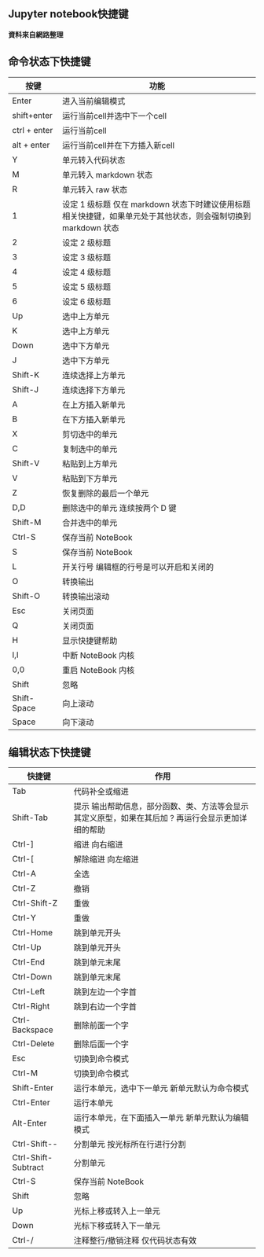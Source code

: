 ## **Jupyter notebook快捷键**
   **資料來自網路整理**



## 命令状态下快捷键

| 按键         | 功能                                                         |
| ------------ | ------------------------------------------------------------ |
| Enter        | 进入当前编辑模式                                             |
| shift+enter  | 运行当前cell并选中下一个cell                                 |
| ctrl + enter | 运行当前cell                                                 |
| alt + enter  | 运行当前cell并在下方插入新cell                               |
| Y            | 单元转入代码状态                                             |
| M            | 单元转入 markdown 状态                                       |
| R            | 单元转入 raw 状态                                            |
| 1            | 设定 1 级标题    仅在 markdown 状态下时建议使用标题相关快捷键，如果单元处于其他状态，则会强制切换到 markdown 状态 |
| 2            | 设定 2 级标题                                                |
| 3            | 设定 3 级标题                                                |
| 4            | 设定 4 级标题                                                |
| 5            | 设定 5 级标题                                                |
| 6            | 设定 6 级标题                                                |
| Up           | 选中上方单元                                                 |
| K            | 选中上方单元                                                 |
| Down         | 选中下方单元                                                 |
| J            | 选中下方单元                                                 |
| Shift-K      | 连续选择上方单元                                             |
| Shift-J      | 连续选择下方单元                                             |
| A            | 在上方插入新单元                                             |
| B            | 在下方插入新单元                                             |
| X            | 剪切选中的单元                                               |
| C            | 复制选中的单元                                               |
| Shift-V      | 粘贴到上方单元                                               |
| V            | 粘贴到下方单元                                               |
| Z            | 恢复删除的最后一个单元                                       |
| D,D          | 删除选中的单元 连续按两个 D 键                               |
| Shift-M      | 合并选中的单元                                               |
| Ctrl-S       | 保存当前 NoteBook                                            |
| S            | 保存当前 NoteBook                                            |
| L            | 开关行号    编辑框的行号是可以开启和关闭的                   |
| O            | 转换输出                                                     |
| Shift-O      | 转换输出滚动                                                 |
| Esc          | 关闭页面                                                     |
| Q            | 关闭页面                                                     |
| H            | 显示快捷键帮助                                               |
| I,I          | 中断 NoteBook 内核                                           |
| 0,0          | 重启 NoteBook 内核                                           |
| Shift        | 忽略                                                         |
| Shift-Space  | 向上滚动                                                     |
| Space        | 向下滚动                                                     |

## 编辑状态下快捷键

| 快捷键              | 作用                                                         |
| ------------------- | ------------------------------------------------------------ |
| Tab                 | 代码补全或缩进                                               |
| Shift-Tab           | 提示  输出帮助信息，部分函数、类、方法等会显示其定义原型，如果在其后加 ? 再运行会显示更加详细的帮助 |
| Ctrl-]              | 缩进  向右缩进                                               |
| Ctrl-[              | 解除缩进    向左缩进                                         |
| Ctrl-A              | 全选                                                         |
| Ctrl-Z              | 撤销                                                         |
| Ctrl-Shift-Z        | 重做                                                         |
| Ctrl-Y              | 重做                                                         |
| Ctrl-Home           | 跳到单元开头                                                 |
| Ctrl-Up             | 跳到单元开头                                                 |
| Ctrl-End            | 跳到单元末尾                                                 |
| Ctrl-Down           | 跳到单元末尾                                                 |
| Ctrl-Left           | 跳到左边一个字首                                             |
| Ctrl-Right          | 跳到右边一个字首                                             |
| Ctrl-Backspace      | 删除前面一个字                                               |
| Ctrl-Delete         | 删除后面一个字                                               |
| Esc                 | 切换到命令模式                                               |
| Ctrl-M              | 切换到命令模式                                               |
| Shift-Enter         | 运行本单元，选中下一单元    新单元默认为命令模式             |
| Ctrl-Enter          | 运行本单元                                                   |
| Alt-Enter           | 运行本单元，在下面插入一单元  新单元默认为编辑模式           |
| Ctrl-Shift--        | 分割单元    按光标所在行进行分割                             |
| Ctrl-Shift-Subtract | 分割单元                                                     |
| Ctrl-S              | 保存当前 NoteBook                                            |
| Shift               | 忽略                                                         |
| Up                  | 光标上移或转入上一单元                                       |
| Down                | 光标下移或转入下一单元                                       |
| Ctrl-/              | 注释整行/撤销注释   仅代码状态有效                           |





